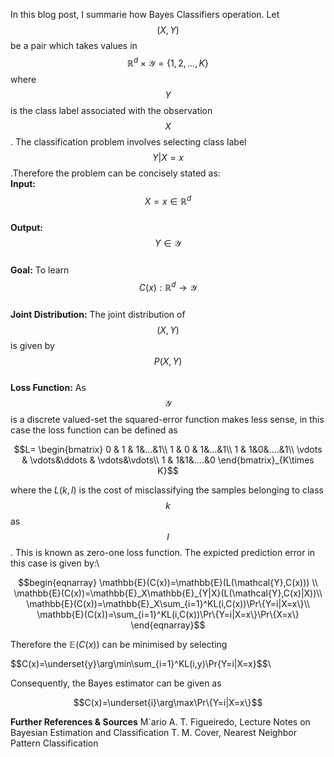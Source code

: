 <script src="https://cdn.mathjax.org/mathjax/latest/MathJax.js?config=TeX-AMS-MML_HTMLorMML" type="text/javascript"></script>
In this blog post, I summarie how Bayes Classifiers operation. Let $$(X,Y)$$ be a pair which takes values in $$\mathbb{R}^d\times\mathcal{Y}=\{1,2,...,K\}$$ where $$Y$$ is the class label associated with the observation $$X$$. The classification problem involves selecting class label $$Y|X=x$$.Therefore the problem can be concisely stated as:\
**Input:** $$X=x\in \mathbb{R}^d$$ \
**Output:** $$Y\in\mathcal{Y}$$ \
**Goal:** To learn $$C(x):\mathbb{R}^d\rightarrow\mathcal{Y}$$ \
**Joint Distribution:**  The joint distribution of $$(X,Y)$$ is given by $$P(X,Y)$$ \
**Loss Function:**  As $$\mathcal{Y}$$ is a discrete valued-set the squared-error function makes less sense, in this case the loss function can be defined as

$$L= \begin{bmatrix}  
0 & 1 & 1&...&1\\  
1 & 0 & 1&...&1\\
1 & 1&0&....&1\\
\vdots & \vdots&\ddots & \vdots&\vdots\\
1 & 1&1&....&0 
\end{bmatrix}_{K\times K}$$

where the $L(k,l)$ is the cost of misclassifying the samples belonging to class $$k$$ as $$l$$. This is known as zero-one loss function. The expicted prediction error in this case is given by:\

$$begin{eqnarray}
\mathbb{E}(C(x))=\mathbb{E}(L(\mathcal{Y},C(x))) \\
\mathbb{E}(C(x))=\mathbb{E}_X\mathbb{E}_{Y|X}(L(\mathcal{Y},C(x)|X))\\
\mathbb{E}(C(x))=\mathbb{E}_X\sum_{i=1}^KL(i,C(x))\Pr\{Y=i|X=x\}\\
\mathbb{E}(C(x))=\sum_{i=1}^KL(i,C(x))\Pr\{Y=i|X=x\}\Pr\{X=x\}
\end{eqnarray}$$

Therefore the $\mathbb{E}(C(x))$ can be minimised by selecting 

\$$C(x)=\underset{y}\arg\min\sum_{i=1}^KL(i,y)\Pr{Y=i|X=x}$$\

Consequently, the Bayes estimator can be given as

$$C(x)=\underset{i}\arg\max\Pr\{Y=i|X=x\}$$

**Further References & Sources**
M´ario A. T. Figueiredo, Lecture Notes on Bayesian Estimation and Classification
T. M. Cover, Nearest Neighbor Pattern Classification
